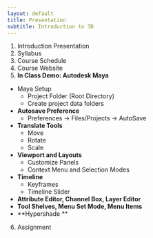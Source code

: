 ```yaml
---
layout: default
title: Presentation
subtitle: Introduction to 3D
---
```


1. Introduction Presentation
2. Syllabus
3. Course Schedule
4. Course Website
5. **In Class Demo: Autodesk Maya**
  * Maya Setup
    * Project Folder (Root Directory)
    * Create project data folders
  * **Autosave Preference**
    * Preferences → Files/Projects → AutoSave
  * **Translate Tools**
    * Move
    * Rotate
    * Scale
  * **Viewport and Layouts**
    * Customize Panels
    * Context Menu and Selection Modes
  * **Timeline**
    * Keyframes
    * Timeline Slider
* **Attribute Editor, Channel Box, Layer Editor**
* **Tool Shelves, Menu Set Mode, Menu Items**
* **Hypershade **
6. Assignment
